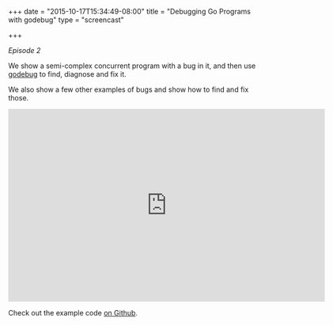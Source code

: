 +++
date = "2015-10-17T15:34:49-08:00"
title = "Debugging Go Programs with godebug"
type = "screencast"

+++

_Episode 2_

We show a semi-complex concurrent program with a bug in it, and then use [godebug](https://github.com/mailgun/godebug) to find, diagnose and fix it.

We also show a few other examples of bugs and show how to find and fix those.
<!--more-->

<iframe
  class="ytplayer"
  type="text/html"
  width="640"
  height="390"
  src="http://www.youtube.com/embed/LQi0N0nA5RA?autoplay=0&origin=http://example.com"
  frameborder="0"
></iframe>

Check out the example code [on Github](https://github.com/arschles/go-in-5-minutes/tree/master/episode2).
